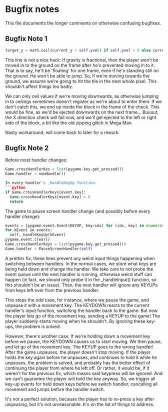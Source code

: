 Bugfix notes
=============
This file documents the longer comments on otherwise confusing bugfixes.

Bugfix Note 1
--------------
```python
target_y = math.ceil(current_y + self.yvel) if self.yvel > 0 else current_y + self.yvel
```
This line is not a nice hack: If gravity is fractional, then the player won't be moved
in to the ground on the frame after he's prevented moving in to it. That is to say, he'll be 
'floating' for one frame, even if he's standing still on the ground. He won't be able to jump. So, 
if we're moving towards the ground, we assume we're going to hit the tile in the next whole pixel. 
This shouldn't affect things too badly.

We can only ceil values if we're moving downwards, as otherwise jumping in to ceilings sometimes
doesn't register as we're about to enter them. If we don't catch this, we end up inside the block
in the frame of the check. This would be fine, as we'd be ejected downwards on the next frame...
Buuuut, the X direction check will fail now, and we'll get ejected to the left or right side of the
block, a bit like the old zipping glitch in Mega Man.

Nasty workaround, will come back to later for a rework.

Bugfix Note 2
-------------
Before most handler changes:
```python
Game.crossHandlerKes = list(pygame.key.get_pressed())
Game.handler = newHandler()

In every handler's _HandleKeyUp function:
```python
if Game.crossHandlerKeys[event.key]:
  Game.crossHandlerKeys[event.key] = 0
  return
```

The game to pause screen handler change (and possibly before every handler change):
```python
events = [pygame.event.Event(KEYUP, key=idx) for (idx, key) in enumerate(pygame.key.get_pressed()) if key]
for kEvent in events:
  self._handleKeyUp(kEvent)
pygame.event.clear()
Game.crossHandlerKeys = list(pygame.key.get_pressed())
Game.handler = PauseScreenHandler(self)
```

A prettier fix, these lines prevent any weird input things happening when switching between handlers. In the normal cases, we store what keys are being held down and change the handler. We take care to not probe the event queue until the next handler is running, otherwise weird stuff can happen (in fact, we should only probe it in the _handleInput() function, so this shouldn't be an issue). Then, the next handler will ignore any KEYUPs from keys left over
from the previous handler. 

This stops the odd case, for instance, where we pause the game, and unpause it with a movement key. The KEYDOWN reacts to the current handler's input function, switching the handler back to the game. But now the player lets go of the movement key, sending a KEYUP to the game! The player suddenly starts moving when he shouldn't. By ignoring these key-ups, the problem is solved.

However, there's another case. If we're holding down a movement key before we pause, the KEYDOWN causes us to start moving. We then pause, and let go of the movement key. The KEYUP goes to the wrong handler! After the game unpauses, the player doesn't stop moving.
If the player holds the key again before he unpauses, and continues to hold it while he unpauses, the problem is solved, and probably has the better effect of continuing the player from where he left off. Or rather, it would be, if it weren't for the previous fix, which means said keypress will be ignored. And we can't guarantee the player will hold the key anyway. So, we trigger all key-up events for held down keys before we switch handler, cancelling all movement and jumps before the handler switch.

It's not a perfect solution, because the player has to re-press a key after unpausing, but it's not unreasonable. It's on the list of things to address.